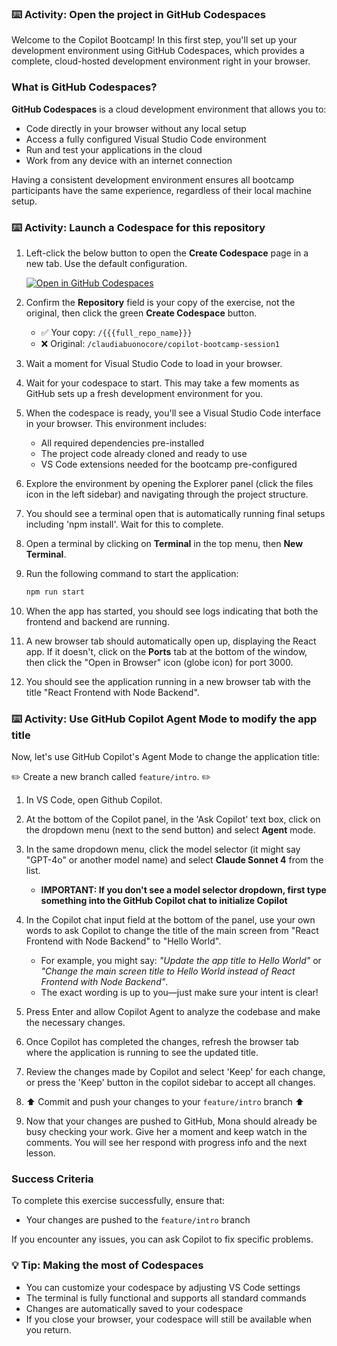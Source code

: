 ### :keyboard: Activity: Open the project in GitHub Codespaces

Welcome to the Copilot Bootcamp! In this first step, you'll set up your development environment using GitHub Codespaces, which provides a complete, cloud-hosted development environment right in your browser.

### What is GitHub Codespaces?

**GitHub Codespaces** is a cloud development environment that allows you to:
- Code directly in your browser without any local setup
- Access a fully configured Visual Studio Code environment
- Run and test your applications in the cloud
- Work from any device with an internet connection

Having a consistent development environment ensures all bootcamp participants have the same experience, regardless of their local machine setup.

### :keyboard: Activity: Launch a Codespace for this repository

1. Left-click the below button to open the **Create Codespace** page in a new tab. Use the default configuration.

   [![Open in GitHub Codespaces](https://github.com/codespaces/badge.svg)](https://codespaces.new/{{full_repo_name}}?quickstart=1)

1. Confirm the **Repository** field is your copy of the exercise, not the original, then click the green **Create Codespace** button.

   - ✅ Your copy: `/{{{full_repo_name}}}`
   - ❌ Original: `/claudiabuonocore/copilot-bootcamp-session1`

1. Wait a moment for Visual Studio Code to load in your browser.

1. Wait for your codespace to start. This may take a few moments as GitHub sets up a fresh development environment for you.

1. When the codespace is ready, you'll see a Visual Studio Code interface in your browser. This environment includes:
   - All required dependencies pre-installed
   - The project code already cloned and ready to use
   - VS Code extensions needed for the bootcamp pre-configured

1. Explore the environment by opening the Explorer panel (click the files icon in the left sidebar) and navigating through the project structure.

1. You should see a terminal open that is automatically running final setups including 'npm install'. Wait for this to complete.

1. Open a terminal by clicking on **Terminal** in the top menu, then **New Terminal**.

1. Run the following command to start the application:

   ```bash
   npm run start
   ```

1. When the app has started, you should see logs indicating that both the frontend and backend are running.

1. A new browser tab should automatically open up, displaying the React app. If it doesn't, click on the **Ports** tab at the bottom of the window, then click the "Open in Browser" icon (globe icon) for port 3000.

1. You should see the application running in a new browser tab with the title "React Frontend with Node Backend".

### :keyboard: Activity: Use GitHub Copilot Agent Mode to modify the app title

Now, let's use GitHub Copilot's Agent Mode to change the application title:

:pencil2: Create a new branch called `feature/intro`. :pencil2:

1. In VS Code, open Github Copilot.

1. At the bottom of the Copilot panel, in the 'Ask Copilot' text box, click on the dropdown menu (next to the send button) and select **Agent** mode.

1. In the same dropdown menu, click the model selector (it might say "GPT-4o" or another model name) and select **Claude Sonnet 4** from the list.
   - **IMPORTANT: If you don't see a model selector dropdown, first type something into the GitHub Copilot chat to initialize Copilot**

1. In the Copilot chat input field at the bottom of the panel, use your own words to ask Copilot to change the title of the main screen from "React Frontend with Node Backend" to "Hello World".
   - For example, you might say: _"Update the app title to Hello World"_ or _"Change the main screen title to Hello World instead of React Frontend with Node Backend"_.
   - The exact wording is up to you—just make sure your intent is clear!

1. Press Enter and allow Copilot Agent to analyze the codebase and make the necessary changes.

1. Once Copilot has completed the changes, refresh the browser tab where the application is running to see the updated title.

1. Review the changes made by Copilot and select 'Keep' for each change, or press the 'Keep' button in the copilot sidebar to accept all changes.

1. :arrow_up: Commit and push your changes to your `feature/intro` branch :arrow_up:

1. Now that your changes are pushed to GitHub, Mona should already be busy checking your work. Give her a moment and keep watch in the comments. You will see her respond with progress info and the next lesson.

### Success Criteria

To complete this exercise successfully, ensure that:
   - Your changes are pushed to the `feature/intro` branch

If you encounter any issues, you can ask Copilot to fix specific problems.

### :bulb: Tip: Making the most of Codespaces

- You can customize your codespace by adjusting VS Code settings
- The terminal is fully functional and supports all standard commands
- Changes are automatically saved to your codespace
- If you close your browser, your codespace will still be available when you return.
